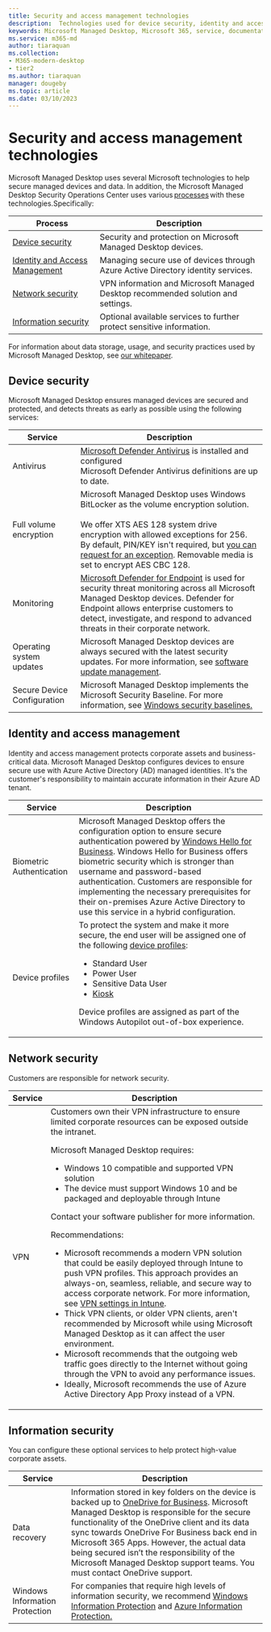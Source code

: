 ```yaml
---
title: Security and access management technologies
description:  Technologies used for device security, identity and access management, network security, and information security
keywords: Microsoft Managed Desktop, Microsoft 365, service, documentation
ms.service: m365-md
author: tiaraquan
ms.collection: 
- M365-modern-desktop
- tier2
ms.author: tiaraquan
manager: dougeby
ms.topic: article
ms.date: 03/10/2023
---
```


# Security and access management technologies

<!--Security, also Onboarding doc: data handling/store, privileged account access -->

Microsoft Managed Desktop uses several Microsoft technologies to help secure managed devices and data. In addition, the Microsoft Managed Desktop Security Operations Center uses various [processes](../overview/security-operations.md#processes) with these technologies.Specifically:

| Process | Description |
| ------ | ------ |
| [Device security](#device-security)| Security and protection on Microsoft Managed Desktop devices. |
| [Identity and Access Management](#identity-and-access-management) | Managing secure use of devices through Azure Active Directory identity services. |
| [Network security](#network-security)| VPN information and Microsoft Managed Desktop recommended solution and settings. |
| [Information security](#information-security)| Optional available services to further protect sensitive information. |

For information about data storage, usage, and security practices used by Microsoft Managed Desktop, see [our whitepaper](https://aka.ms/mmd-data).

## Device security

Microsoft Managed Desktop ensures managed devices are secured and protected, and detects threats as early as possible using the following services:

| Service | Description |
| ----- | ----- |
| Antivirus | [Microsoft Defender Antivirus](/microsoft-365/security/defender-endpoint/microsoft-defender-antivirus-windows) is installed and configured<br>Microsoft Defender Antivirus definitions are up to date. |
| Full volume encryption | Microsoft Managed Desktop uses Windows BitLocker as the volume encryption solution.<br><br>We offer XTS AES 128 system drive encryption with allowed exceptions for 256. By default, PIN/KEY isn't required, but [you can request for an exception](../operate/support-request.md). Removable media is set to encrypt AES CBC 128.  |
| Monitoring | [Microsoft Defender for Endpoint](/windows/threat-protection/windows-defender-atp/windows-defender-advanced-threat-protection) is used for security threat monitoring across all Microsoft Managed Desktop devices. Defender for Endpoint allows enterprise customers to detect, investigate, and respond to advanced threats in their corporate network. |
| Operating system updates | Microsoft Managed Desktop devices are always secured with the latest security updates. For more information, see [software update management](../operate/updates.md). |
| Secure Device Configuration | Microsoft Managed Desktop implements the Microsoft Security Baseline. For more information, see [Windows security baselines.](/windows/security/threat-protection/windows-security-baselines)|

## Identity and access management

Identity and access management protects corporate assets and business-critical data. Microsoft Managed Desktop configures devices to ensure secure use with Azure Active Directory (AD) managed identities. It's the customer's responsibility to maintain accurate information in their Azure AD tenant.

| Service | Description |
| ----- | ----- |
| Biometric Authentication | Microsoft Managed Desktop offers the configuration option to ensure secure authentication powered by [Windows Hello for Business](/windows-hardware/design/device-experiences/windows-hello). Windows Hello for Business offers biometric security which is stronger than username and password-based authentication. Customers are responsible for implementing the necessary prerequisites for their on-premises Azure Active Directory to use this service in a hybrid configuration. |
| Device profiles | To protect the system and make it more secure, the end user will be assigned one of the following [device profiles](../operate/device-profiles.md):<ul><li>Standard User</li><li>Power User</li><li>Sensitive Data User</li><li>[Kiosk](../operate/kiosk-device-profile.md)</li></ul><p>Device profiles are assigned as part of the Windows Autopilot out-of-box experience. |

## Network security

Customers are responsible for network security.

| Service | Description |
| ----- | ----- |
| VPN | Customers own their VPN infrastructure to ensure limited corporate resources can be exposed outside the intranet.<p>Microsoft Managed Desktop requires:<ul><li>Windows 10 compatible and supported VPN solution</li><li>The device must support Windows 10 and be packaged and deployable through Intune</li></ul></p><p>Contact your software publisher for more information.</p><p>Recommendations:<br><ul><li> Microsoft recommends a modern VPN solution that could be easily deployed through Intune to push VPN profiles. This approach provides an always-on, seamless, reliable, and secure way to access corporate network. For more information, see [VPN settings in Intune](/intune/vpn-settings-configure).</li><li>Thick VPN clients, or older VPN clients, aren't recommended by Microsoft while using Microsoft Managed Desktop as it can affect the user environment.</li><li>Microsoft recommends that the outgoing web traffic goes directly to the Internet without going through the VPN to avoid any performance issues.</li><li>Ideally, Microsoft recommends the use of Azure Active Directory App Proxy instead of a VPN.</li></ul></p>|

## Information security

You can configure these optional services to help protect high-value corporate assets.

| Service | Description |
| ----- | ----- |
| Data recovery | Information stored in key folders on the device is backed up to [OneDrive for Business](/sharepoint/introduction). Microsoft Managed Desktop is responsible for the secure functionality of the OneDrive client and its data sync towards OneDrive For Business back end in Microsoft 365 Apps. However, the actual data being secured isn’t the responsibility of the Microsoft Managed Desktop support teams. You must contact OneDrive support. |
| Windows Information Protection | For companies that require high levels of information security, we recommend [Windows Information Protection](/windows/threat-protection/windows-information-protection/protect-enterprise-data-using-wip) and [Azure Information Protection.](https://www.microsoft.com/cloud-platform/azure-information-protection) |
